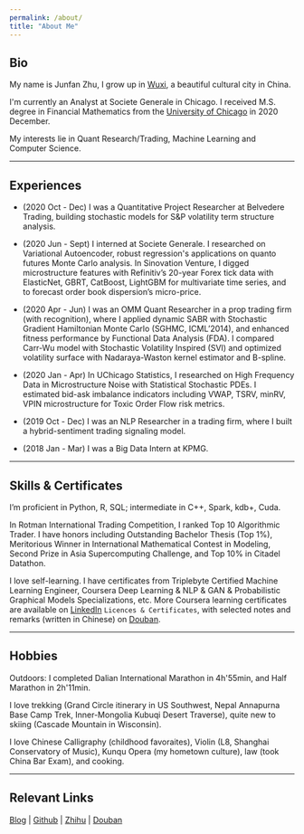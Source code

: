 ```yaml
---
permalink: /about/
title: "About Me"
---
```


## __Bio__

My name is Junfan Zhu, I grow up in [Wuxi](https://en.wikipedia.org/wiki/Wuxi), a beautiful cultural city in China.

I'm currently an Analyst at Societe Generale in Chicago. I received M.S. degree in Financial Mathematics from the [University of Chicago](https://www.uchicago.edu/) in 2020 December. 

My interests lie in Quant Research/Trading, Machine Learning and Computer Science.

---

## __Experiences__

- (2020 Oct - Dec) I was a Quantitative Project Researcher at Belvedere Trading, building stochastic models for S&P volatility term structure analysis. 

- (2020 Jun - Sept) I interned at Societe Generale. I researched on Variational Autoencoder, robust regression's applications on quanto futures Monte Carlo analysis. In Sinovation Venture, I digged microstructure features with Refinitiv’s 20-year Forex tick data with ElasticNet, GBRT, CatBoost, LightGBM for multivariate time series, and to forecast order book dispersion’s micro-price.

- (2020 Apr - Jun) I was an OMM Quant Researcher in a prop trading firm (with recognition), where I applied dynamic SABR with Stochastic Gradient Hamiltonian Monte Carlo (SGHMC, ICML’2014), and enhanced fitness performance by Functional Data Analysis (FDA). I compared Carr-Wu model with Stochastic Volatility Inspired (SVI) and optimized volatility surface with Nadaraya-Waston kernel estimator and B-spline. 

- (2020 Jan - Apr) In UChicago Statistics, I researched on High Frequency Data in Microstructure Noise with Statistical Stochastic PDEs. I estimated bid-ask imbalance indicators including VWAP, TSRV, minRV, VPIN microstructure for Toxic Order Flow risk metrics. 

- (2019 Oct - Dec) I was an NLP Researcher in a trading firm, where I built a hybrid-sentiment trading signaling model. 

- (2018 Jan - Mar) I was a Big Data Intern at KPMG.

---

## __Skills & Certificates__

I’m proficient in Python, R, SQL; intermediate in C++, Spark, kdb+, Cuda. 

In Rotman International Trading Competition, I ranked Top 10 Algorithmic Trader. I have honors including Outstanding Bachelor Thesis (Top 1%), Meritorious Winner in International Mathematical Contest in Modeling, Second Prize in Asia Supercomputing Challenge, and Top 10% in Citadel Datathon. 

I love self-learning. I have certificates from Triplebyte Certified Machine Learning Engineer, Coursera Deep Learning & NLP & GAN & Probabilistic Graphical Models Specializations, etc. More Coursera learning certificates are available on [LinkedIn](https://www.linkedin.com/in/junfan-zhu/) `Licences & Certificates`, with selected notes and remarks (written in Chinese) on [Douban](https://www.douban.com/people/junfanz/notes).

---

## __Hobbies__

Outdoors: I completed Dalian International Marathon in 4h'55min, and Half Marathon in 2h'11min. 

I love trekking (Grand Circle itinerary in US Southwest, Nepal Annapurna Base Camp Trek, Inner-Mongolia Kubuqi Desert Traverse), quite new to skiing (Cascade Mountain in Wisconsin).

I love Chinese Calligraphy (childhood favoraites), Violin (L8, Shanghai Conservatory of Music), Kunqu Opera (my hometown culture), law (took China Bar Exam), and cooking. 

---

## __Relevant Links__

[Blog](https://junfanz1.github.io/)  |  [Github](https://github.com/junfanz1)  |  [Zhihu](https://www.zhihu.com/people/zhu-jun-fan-33)  |  [Douban](https://www.douban.com/people/junfanz/notes)
